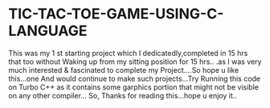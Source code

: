 # TIC-TAC-TOE-GAME-USING-C-LANGUAGE
This was my 1 st starting project which I
dedicatedly,completed in 15 hrs that too without
Waking up from my sitting position for 15 hrs..
.as I was very much interested & fascinated to
complete my Project....So hope u like this...one
And would continue to make such projects...Try 
Running this code on Turbo C++ as it contains 
some garphics portion that might not be visible
on any other compiler...
So, Thanks for reading this...hope u enjoy it..
